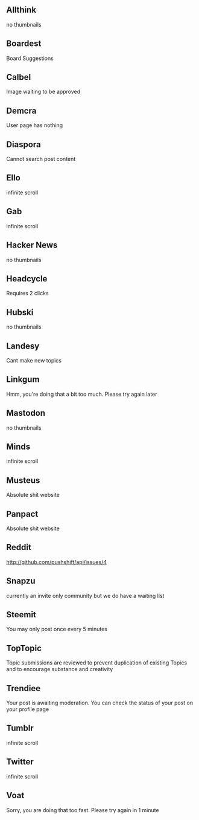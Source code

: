 Allthink
-------------
no thumbnails

Boardest
-----------------
Board Suggestions

Calbel
----------------------------
Image waiting to be approved

Demcra
---------------------
User page has nothing

Diaspora
--------------------------
Cannot search post content

Ello
---------------
infinite scroll

Gab
---------------
infinite scroll

Hacker News
-------------
no thumbnails

Headcycle
-----------------
Requires 2 clicks

Hubski
-------------
no thumbnails

Landesy
--------------------
Cant make new topics

Linkgum
-------------------------------------------------------------
Hmm, you're doing that a bit too much. Please try again later

Mastodon
-------------
no thumbnails

Minds
---------------
infinite scroll

Musteus
---------------------
Absolute shit website

Panpact
---------------------
Absolute shit website

Reddit
----------------------------------------
http://github.com/pushshift/api/issues/4

Snapzu
----------------------------------------------------------------
currently an invite only community but we do have a waiting list

Steemit
--------------------------------------
You may only post once every 5 minutes

TopTopic
-------------------------------------------------------------------------------
Topic submissions are reviewed to prevent duplication of existing Topics and to
encourage substance and creativity

Trendiee
-------------------------------------------------------------------------------
Your post is awaiting moderation. You can check the status of your post on your
profile page

Tumblr
---------------
infinite scroll

Twitter
---------------
infinite scroll

Voat
----------------------------------------------------------------
Sorry, you are doing that too fast. Please try again in 1 minute
